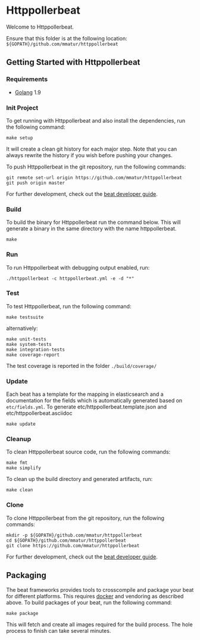 # Httppollerbeat

Welcome to Httppollerbeat.

Ensure that this folder is at the following location:
`${GOPATH}/github.com/mmatur/httppollerbeat`

## Getting Started with Httppollerbeat

### Requirements

* [Golang](https://golang.org/dl/) 1.9

### Init Project
To get running with Httppollerbeat and also install the
dependencies, run the following command:

```
make setup
```

It will create a clean git history for each major step. Note that you can always rewrite the history if you wish before pushing your changes.

To push Httppollerbeat in the git repository, run the following commands:

```
git remote set-url origin https://github.com/mmatur/httppollerbeat
git push origin master
```

For further development, check out the [beat developer guide](https://www.elastic.co/guide/en/beats/libbeat/current/new-beat.html).

### Build

To build the binary for Httppollerbeat run the command below. This will generate a binary
in the same directory with the name httppollerbeat.

```
make
```


### Run

To run Httppollerbeat with debugging output enabled, run:

```
./httppollerbeat -c httppollerbeat.yml -e -d "*"
```


### Test

To test Httppollerbeat, run the following command:

```
make testsuite
```

alternatively:
```
make unit-tests
make system-tests
make integration-tests
make coverage-report
```

The test coverage is reported in the folder `./build/coverage/`

### Update

Each beat has a template for the mapping in elasticsearch and a documentation for the fields
which is automatically generated based on `etc/fields.yml`.
To generate etc/httppollerbeat.template.json and etc/httppollerbeat.asciidoc

```
make update
```


### Cleanup

To clean  Httppollerbeat source code, run the following commands:

```
make fmt
make simplify
```

To clean up the build directory and generated artifacts, run:

```
make clean
```


### Clone

To clone Httppollerbeat from the git repository, run the following commands:

```
mkdir -p ${GOPATH}/github.com/mmatur/httppollerbeat
cd ${GOPATH}/github.com/mmatur/httppollerbeat
git clone https://github.com/mmatur/httppollerbeat
```


For further development, check out the [beat developer guide](https://www.elastic.co/guide/en/beats/libbeat/current/new-beat.html).


## Packaging

The beat frameworks provides tools to crosscompile and package your beat for different platforms. This requires [docker](https://www.docker.com/) and vendoring as described above. To build packages of your beat, run the following command:

```
make package
```

This will fetch and create all images required for the build process. The hole process to finish can take several minutes.
